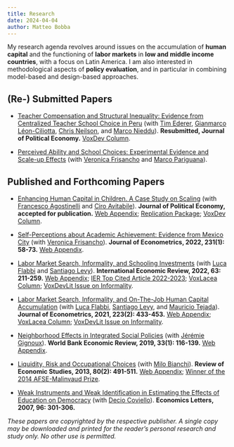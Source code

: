 ```yaml
---
title: Research
date: 2024-04-04
author: Matteo Bobba
---
```


My research agenda revolves around issues on the accumulation of **human capital** and the functioning of **labor markets** in **low and middle income countries**, with a focus on Latin America. I am also interested in methodological aspects of **policy evaluation**, and in particular in combining model-based and design-based approaches. 


## (Re-) Submitted Papers

- [Teacher Compensation and Structural Inequality: Evidence from Centralized Teacher School Choice in Peru](/BELNN_March2024.pdf) (with [Tim Ederer](https://sites.google.com/view/tim-ederer), [Gianmarco Léon-Ciliotta](https://sites.google.com/site/gianmarcoleon/), [Chris Neilson](https://christopherneilson.github.io/), and [Marco Nieddu](https://www.marconieddu.net/)).
**Resubmitted, Journal of Political Economy.** 
[VoxDev Column](https://voxdev.org/topic/education/how-teacher-wage-policies-help-reduce-urban-rural-achievement-gaps-evidence-peru).

- [Perceived Ability and School Choices: Experimental Evidence and Scale-up Effects](/BFP_July2024.pdf) (with [Veronica Frisancho](https://veronicafrisancho.net/) and [Marco Pariguana](https://www.marcopariguana.com/)). 


## Published and Forthcoming Papers

- [Enhancing Human Capital in Children. A Case Study on Scaling](/AAB_jpe_draft_2024.pdf) (with [Francesco Agostinelli](https://www.francesco-agostinelli.com/) and [Ciro Avitabile](https://sites.google.com/site/avitabileciro)).
**Journal of Political Economy, accepted for publication.** [Web Appendix](/AAB_appendix.pdf); [Replication Package](https://dataverse.harvard.edu/dataset.xhtml?persistentId=doi:10.7910/DVN/TOTKSS); [VoxDev Column](https://voxdev.org/topic/education/how-scale-child-development-programmes).

- [Self-Perceptions about Academic Achievement: Evidence from Mexico City](/BF_joe2022.pdf) (with [Veronica Frisancho](https://veronicafrisancho.net/)). 
**Journal of Econometrics, 2022, 231(1): 58-73.** [Web Appendix](/BF_appendix.pdf).

- [Labor Market Search, Informality, and Schooling Investments](/BFL_ier2022.pdf) (with [Luca Flabbi](https://sites.google.com/site/lucaflabbi/) and [Santiago Levy](https://www.brookings.edu/people/santiago-levy/)).
**International Economic Review, 2022, 63: 211-259.** [Web Appendix](/BFL_appendix.pdf); [IER Top Cited Article 2022-2023](/Top_Cited_Article.pdf); [VoxLacea Column](https://vox.lacea.org/?q=blog/reforming_labor_markets); [VoxDevLit Issue on Informality](https://voxdev.org/voxdevlit/informality).

- [Labor Market Search, Informality, and On-The-Job Human Capital Accumulation](/BFLT_joe2021.pdf) (with [Luca Flabbi](https://sites.google.com/site/lucaflabbi/), [Santiago Levy](https://www.brookings.edu/people/santiago-levy/), and [Mauricio Tejada](https://mauriciotejada.com/)).
**Journal of Econometrics, 2021, 223(2): 433-453.** [Web Appendix](/BFLT_appendix.pdf); [VoxLacea Column](https://vox.lacea.org/?q=blog/reforming_labor_markets); [VoxDevLit Issue on Informality](https://voxdev.org/voxdevlit/informality).

- [Neighborhood Effects in Integrated Social Policies](/BG_wber2019.pdf) (with [Jérémie Gignoux](https://www.parisschoolofeconomics.eu/en/gignoux-jeremie/)). **World Bank Economic Review, 2019, 33(1): 116-139.** [Web Appendix](/BG_appendix.pdf).

- [Liquidity, Risk and Occupational Choices](/BB_res2013.pdf) (with [Milo Bianchi](https://sites.google.com/site/bianchimilo/)). **Review of Economic Studies, 2013, 80(2): 491-511.** [Web Appendix](/BB_appendix.pdf); [Winner of the 2014 AFSE-Malinvaud Prize](https://www.afse.fr/en/prix/le-prix-edmond-malinvaud-500012).

- [Weak Instruments and Weak Identification in Estimating the Effects of Education on Democracy](/BC_el2007.pdf) (with [Decio Coviello](https://www.hec.ca/en/profs/decio.coviello.html)).
**Economics Letters, 2007, 96: 301-306.**

*These papers are copyrighted by the respective publisher. A single copy may be downloaded and printed for the reader’s personal research and study only. No other use is permitted.*
